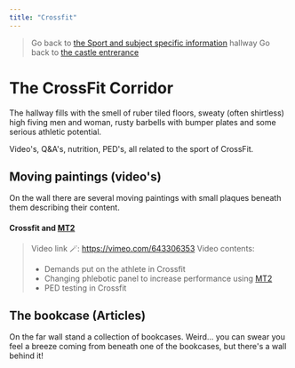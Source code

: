 ```yaml
---
title: "Crossfit"
---
```

>Go back to [the Sport and subject specific information](sport%20and%20subject%20specific%20information.md) hallway
>Go back to [the castle entrerance](_index.md)

# The CrossFit Corridor
The hallway fills with the smell of ruber tiled floors, sweaty (often shirtless) high fiving men and woman, rusty barbells with bumper plates and some serious athletic potential.

Video's, Q&A's, nutrition, PED's, all related to the sport of CrossFit.

## Moving paintings (video's)
On the wall there are several moving paintings with small plaques beneath them describing their content.

#### Crossfit and [MT2](Compounds/MT2.md)
>Video link 🪄: https://vimeo.com/643306353
>Video contents: 
>- Demands put on the athlete in Crossfit
>- Changing phlebotic panel to increase performance using [MT2](Compounds/MT2.md)
>- PED testing in Crossfit

## The bookcase (Articles)
On the far wall stand a collection of bookcases. Weird... you can swear you feel a breeze coming from beneath one of the bookcases, but there's a wall behind it! 




